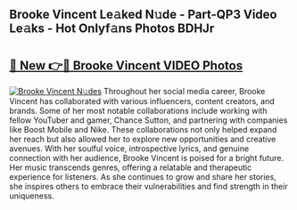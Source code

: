 ## Brooke Vincent Le𝚊ked N𝚞de - Part-QP3 Video Le𝚊ks - Hot Onlyf𝚊ns Photos BDHJr

# <h2><a href="http://ac20047.deff.icu/?id=Brooke+Vincent">🔗 New 👉🔴 Brooke Vincent VIDEO Photos</a></h2>

[![Brooke Vincent N𝚞des](https://i.imgur.com/rIISA9y.gif)](http://ac20047.deff.icu/?id=Brooke+Vincent)
Throughout her social media career, Brooke Vincent has collaborated with various influencers, content creators, and brands. Some of her most notable collaborations include working with fellow YouTuber and gamer, Chance Sutton, and partnering with companies like Boost Mobile and Nike. These collaborations not only helped expand her reach but also allowed her to explore new opportunities and creative avenues. With her soulful voice, introspective lyrics, and genuine connection with her audience, Brooke Vincent is poised for a bright future. Her music transcends genres, offering a relatable and therapeutic experience for listeners. As she continues to grow and share her stories, she inspires others to embrace their vulnerabilities and find strength in their uniqueness.

